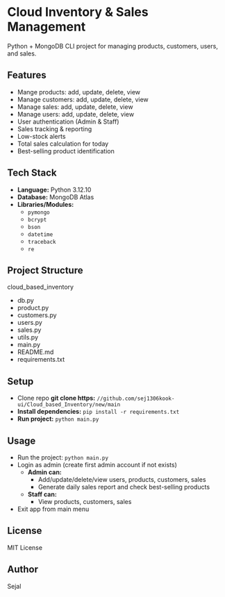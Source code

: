 # Cloud Inventory & Sales Management 
Python + MongoDB CLI project for managing products, customers, users, and sales.

## Features
- Mange products: add, update, delete, view
- Manage customers: add, update, delete, view
- Manage sales: add, update, delete, view
- Manage users: add, update, delete, view
- User authentication (Admin & Staff)
- Sales tracking & reporting
- Low-stock alerts
- Total sales calculation for today
- Best-selling product identification 

## Tech Stack
- **Language:** Python 3.12.10
- **Database:** MongoDB Atlas
- **Libraries/Modules:** 
  - `pymongo`
  - `bcrypt`
  - `bson`
  - `datetime`
  - `traceback`
  - `re`

## Project Structure
cloud_based_inventory
- db.py
- product.py
- customers.py
- users.py
- sales.py
- utils.py
- main.py
- README.md
- requirements.txt
  
## Setup
- Clone repo
   **git clone https:** `//github.com/sej1306kook-ui/Cloud_based_Inventory/new/main`
- **Install dependencies:**
   `pip install -r requirements.txt`
- **Run project:**
   `python main.py`
   
## Usage
- Run the project: `python main.py`
- Login as admin (create first admin account if not exists)
    - **Admin can:**
      - Add/update/delete/view users, products, customers, sales
      - Generate daily sales report and check best-selling products
    - **Staff can:**
        - View products, customers, sales
- Exit app from main menu


## License
MIT License

## Author
Sejal
